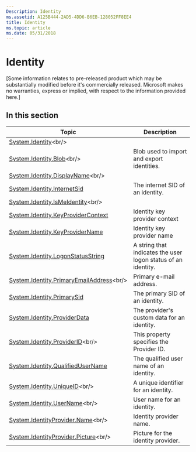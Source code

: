 ```yaml
---
Description: Identity
ms.assetid: A125B444-2AD5-4DD6-B6EB-128052FF8EE4
title: Identity
ms.topic: article
ms.date: 05/31/2018
---
```


# Identity

\[Some information relates to pre-released product which may be substantially modified before it's commercially released. Microsoft makes no warranties, express or implied, with respect to the information provided here.\]

## In this section



| Topic                                                                                                  | Description                                                              |
|--------------------------------------------------------------------------------------------------------|--------------------------------------------------------------------------|
| [System.Identity](https://msdn.microsoft.com/en-us/library/Bb760721(v=VS.85).aspx)<br/>                                         |                                                                          |
| [System.Identity.Blob](https://msdn.microsoft.com/en-us/library/Dd391652(v=VS.85).aspx)<br/>                               | Blob used to import and export identities.<br/>                    |
| [System.Identity.DisplayName](https://msdn.microsoft.com/en-us/library/Dd391653(v=VS.85).aspx)<br/>                 |                                                                          |
| [System.Identity.InternetSid](props-system-identity-internetsid.md)<br/>                        | The internet SID of an identity.<br/>                              |
| [System.Identity.IsMeIdentity](https://msdn.microsoft.com/en-us/library/Dd391654(v=VS.85).aspx)<br/>               |                                                                          |
| [System.Identity.KeyProviderContext](props-system-identity-keyprovidercontext.md)<br/>          | Identity key provider context<br/>                                 |
| [System.Identity.KeyProviderName](props-system-identity-keyprovidername.md)<br/>                | Identity key provider name<br/>                                    |
| [System.Identity.LogonStatusString](props-system-identity-logonstatusstring.md)<br/>            | A string that indicates the user logon status of an identity.<br/> |
| [System.Identity.PrimaryEmailAddress](https://msdn.microsoft.com/en-us/library/Dd391655(v=VS.85).aspx)<br/> | Primary e-mail address.<br/>                                       |
| [System.Identity.PrimarySid](props-system-identity-primarysid.md)<br/>                          | The primary SID of an identity.<br/>                               |
| [System.Identity.ProviderData](props-system-identity-providerdata.md)<br/>                      | The provider's custom data for an identity.<br/>                   |
| [System.Identity.ProviderID](https://msdn.microsoft.com/en-us/library/Dd391656(v=VS.85).aspx)<br/>                   | This property specifies the Provider ID.<br/>                      |
| [System.Identity.QualifiedUserName](props-system-identity-qualifiedusername.md)<br/>            | The qualified user name of an identity.<br/>                       |
| [System.Identity.UniqueID](https://msdn.microsoft.com/en-us/library/Dd391657(v=VS.85).aspx)<br/>                       | A unique identifier for an identity.<br/>                          |
| [System.Identity.UserName](https://msdn.microsoft.com/en-us/library/Dd391658(v=VS.85).aspx)<br/>                       | User name for an identity.<br/>                                    |
| [System.IdentityProvider.Name](https://msdn.microsoft.com/en-us/library/Dd391650(v=VS.85).aspx)<br/>               | Identity provider name.<br/>                                       |
| [System.IdentityProvider.Picture](https://msdn.microsoft.com/en-us/library/Dd391651(v=VS.85).aspx)<br/>         | Picture for the identity provider.<br/>                            |



 

 

 




